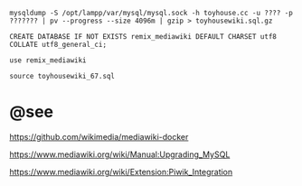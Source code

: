 
```
mysqldump -S /opt/lampp/var/mysql/mysql.sock -h toyhouse.cc -u ???? -p ??????? | pv --progress --size 4096m | gzip > toyhousewiki.sql.gz
```
```
CREATE DATABASE IF NOT EXISTS remix_mediawiki DEFAULT CHARSET utf8 COLLATE utf8_general_ci;
```
```
use remix_mediawiki 
```
```
source toyhousewiki_67.sql
```

# @see

https://github.com/wikimedia/mediawiki-docker

https://www.mediawiki.org/wiki/Manual:Upgrading_MySQL

https://www.mediawiki.org/wiki/Extension:Piwik_Integration

